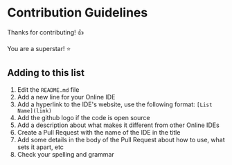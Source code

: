 # Contribution Guidelines

Thanks for contributing! :+1:

You are a superstar! :star:

## Adding to this list

1. Edit the `README.md` file
2. Add a new line for your Online IDE
3. Add a hyperlink to the IDE's website, use the following format: `[List Name](link)`
4. Add the github logo if the code is open source
5. Add a description about what makes it different from other Online IDEs
6. Create a Pull Request with the name of the IDE in the title
7. Add some details in the body of the Pull Request about how to use, what sets it apart, etc
8. Check your spelling and grammar
